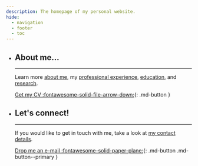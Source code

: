 ```yaml
---
description: The homepage of my personal website.
hide:
  - navigation
  - footer
  - toc
---
```




<div class="grid cards grid-homepage" markdown>

-   ## About me...

    ---

    Learn more [about me](/about/), my [professional experience](/about/professional-experience/),
    [education](/about/education/), and [research](/about/research/).
    <p style="margin-bottom: 10px;"></p>

    [Get my CV :fontawesome-solid-file-arrow-down:](assets/files/CV_TPVasconcelos.pdf){: .md-button }

-   ## Let's connect!

    ---

    If you would like to get in touch with me, take a look at [my contact details](/contacts/).
    <p style="margin-bottom: 10px;"></p>

    [Drop me an e-mail :fontawesome-solid-paper-plane:](mailto:hello@tpvasconcelos.com){: .md-button .md-button--primary }

</div>
